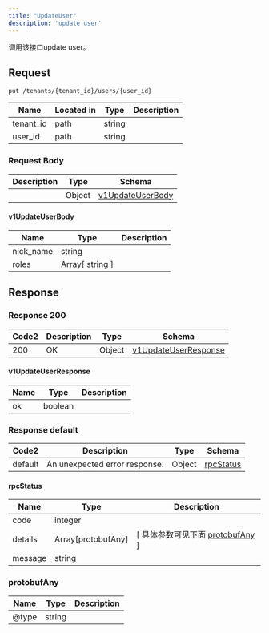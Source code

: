 ```yaml
---
title: "UpdateUser"
description: 'update user'
---
```

调用该接口update user。

## Request


```
put /tenants/{tenant_id}/users/{user_id}
```

| Name | Located in | Type | Description | 
| ---- | ---------- | ----------- | ----------- | 
| tenant_id | path | string |  |  
| user_id | path | string |  |  

### Request Body 
| Description | Type | Schema |
| ----------- | ------ | ------ |
|  | Object | [v1UpdateUserBody](#v1UpdateUserBody) |

#### v1UpdateUserBody

| Name | Type | Description | 
| ---- | ---- | ----------- |     
| nick_name | string |  |         
| roles | Array[ string ] |  |    



## Response

### Response  200 
| Code2 | Description | Type | Schema |
| ---- | ----------- | ------ | ------ |
| 200 | OK | Object | [v1UpdateUserResponse](#v1UpdateUserResponse) |

#### v1UpdateUserResponse

| Name | Type | Description | 
| ---- | ---- | ----------- |     
| ok | boolean |  |   



### Response  default 
| Code2 | Description | Type | Schema |
| ---- | ----------- | ------ | ------ |
| default | An unexpected error response. | Object | [rpcStatus](#rpcStatus) |

#### rpcStatus

| Name | Type | Description | 
| ---- | ---- | ----------- |     
| code | integer |  |          
| details | Array[protobufAny] |  [ 具体参数可见下面 [protobufAny](#protobufAny) ] |       
| message | string |  |   

### protobufAny
| Name | Type | Description | 
| ---- | ---- | ----------- |     
| @type | string |  |   



